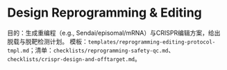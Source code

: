 # Design Reprogramming & Editing

目的：生成重编程（e.g., Sendai/episomal/mRNA）与CRISPR编辑方案，给出脱载与脱靶检测计划。
模板：`templates/reprogramming-editing-protocol-tmpl.md`；清单：`checklists/reprogramming-safety-qc.md`、`checklists/crispr-design-and-offtarget.md`。
